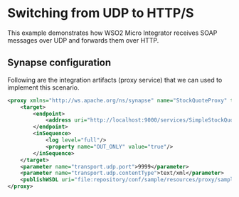 # Switching from UDP to HTTP/S

This example demonstrates how WSO2 Micro Integrator receives SOAP messages over UDP and forwards them over HTTP.

## Synapse configuration

Following are the integration artifacts (proxy service) that we can used to implement this scenario.

```xml 
<proxy xmlns="http://ws.apache.org/ns/synapse" name="StockQuoteProxy" transports="udp">
    <target>
        <endpoint>
            <address uri="http://localhost:9000/services/SimpleStockQuoteService"/>
        </endpoint>
        <inSequence>
            <log level="full"/>
            <property name="OUT_ONLY" value="true"/>
        </inSequence>
    </target>
    <parameter name="transport.udp.port">9999</parameter>
    <parameter name="transport.udp.contentType">text/xml</parameter>
    <publishWSDL uri="file:repository/conf/sample/resources/proxy/sample_proxy_1.wsdl"/>
</proxy>
```
